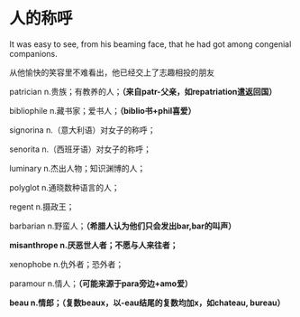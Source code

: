 # 人的称呼

It was easy to see, from his beaming face, that he had got among congenial companions.

从他愉快的笑容里不难看出，他已经交上了志趣相投的朋友

patrician n.贵族；有教养的人；**（来自patr-父亲，如repatriation遣返回国）**

bibliophile n.藏书家；爱书人；**（biblio书+phil喜爱）**

signorina n.（意大利语）对女子的称呼；

senorita n.（西班牙语）对女子的称呼；

luminary n.杰出人物；知识渊博的人；

polyglot n.通晓数种语言的人；

regent n.摄政王；

barbarian n.野蛮人；**（希腊人认为他们只会发出bar,bar的叫声）**

**misanthrope n.厌恶世人者；不愿与人来往者；**

xenophobe n.仇外者；恐外者；

paramour n.情人；**（可能来源于para旁边+amo爱）**

**beau n.情郎；（复数beaux，以-eau结尾的复数均加x，如chateau, bureau）**

